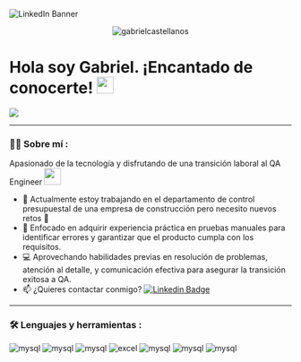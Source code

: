 
![LinkedIn Banner](https://github.com/user-attachments/assets/10230a8f-b571-4368-8266-0e330981b9a6)

<p align="center"> <img src="https://komarev.com/ghpvc/?username=gabrielcastellanos&label=Profile%20views&color=0e75b6&style=flat" alt="gabrielcastellanos" /> </p>

<h1>
  Hola soy Gabriel. ¡Encantado de conocerte!
  <img decoding="async" src="https://media.giphy.com/media/hvRJCLFzcasrR4ia7z/giphy.gif" width="30px"/>
</h1>


[![](https://img.shields.io/badge/LinkedIn-0077B5?style=for-the-badge&logo=linkedin&logoColor=white)](https://www.linkedin.com/in/gabriel-castellanos-a6a88a1b4/)

  ---
 <div id="header" align="left">

### :man_technologist: Sobre mí :
Apasionado de la tecnología y disfrutando de una transición laboral al QA Engineer  <img decoding="async" src="https://media.giphy.com/media/WUlplcMpOCEmTGBtBW/giphy.gif" width="30">

* :telescope: Actualmente estoy trabajando en el departamento de control presupuestal de una empresa de construcción pero necesito nuevos retos :muscle:
* :blue_book: Enfocado en adquirir experiencia práctica en pruebas manuales para identificar errores y garantizar que el producto cumpla con los requisitos.
* :computer: Aprovechando habilidades previas en resolución de problemas, atención al detalle, y comunicación efectiva para asegurar la transición exitosa a QA.
* :mailbox: ¿Quieres contactar conmigo? [![Linkedin Badge](https://img.shields.io/badge/-Gabriel-blue?style=flat&logo=Linkedin&logoColor=white)]([https://www.linkedin.com/in/noelianav/](https://www.linkedin.com/in/gabriel-castellanos-a6a88a1b4/))

---
### :hammer_and_wrench: Lenguajes y herramientas :
<div id="header" align="left">
  <img decoding="async" src="https://img.shields.io/badge/androidstudio-0DBDFF?style=for-the-badge&logo=androidstudio&logoColor=white" alt="mysql"/>
  <img decoding="async" src="https://img.shields.io/badge/jira-0052CC?style=for-the-badge&logo=jira&logoColor=white" alt="mysql"/>
  <img decoding="async" src="https://img.shields.io/badge/MySQL-6DB33F?style=for-the-badge&logo=mysql&logoColor=white" alt="mysql"/>
  <img decoding="async" src="https://img.shields.io/badge/Microsoft_Excel-217346?style=for-the-badge&logo=microsoft-excel&logoColor=white" alt="excel"/>
  <img decoding="async" src="https://img.shields.io/badge/Postman-FF6C37?style=for-the-badge&logo=postman&logoColor=white" alt="mysql"/>
  <img decoding="async" src="https://img.shields.io/badge/json-000000?style=for-the-badge&logo=json&logoColor=white" alt="mysql"/>
  <img decoding="async" src="https://img.shields.io/badge/discord-5865F2?style=for-the-badge&logo=discord&logoColor=white" alt="mysql"/>

<!--
- 🔭 I’m currently working on my professional development
- 🌱 I’m currently learning ...
- 👯 I’m looking to collaborate on ...
- 🤔 I’m looking for help with ...
- 💬 Ask me about ...
- 📫 How to reach me: ...
- 😄 Pronouns: ...
- ⚡ Fun fact: ...
-->
